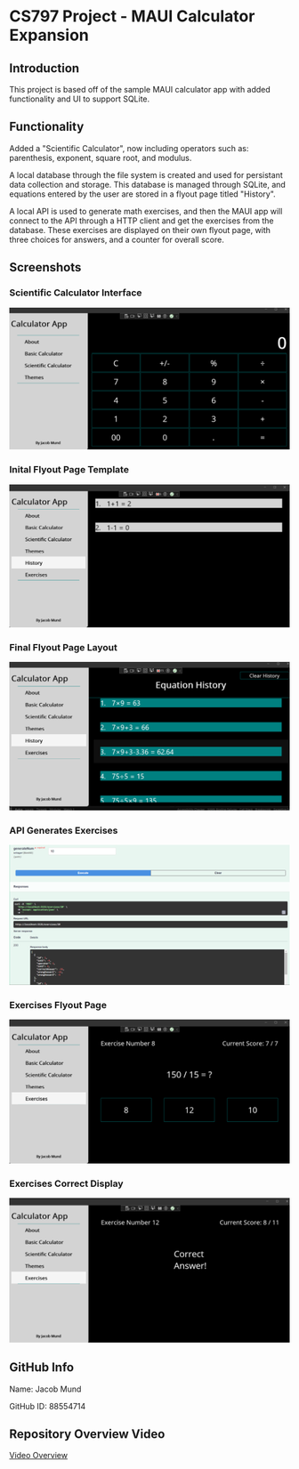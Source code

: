 # CS797 Project - MAUI Calculator Expansion
## Introduction
This project is based off of the sample MAUI calculator app with added functionality and UI to support SQLite.

## Functionality
Added a "Scientific Calculator", now including operators such as: parenthesis, exponent, square root, and modulus.

A local database through the file system is created and used for persistant data collection and storage. This database is managed through SQLite, and equations entered by the user are stored in a flyout page titled "History".

A local API is used to generate math exercises, and then the MAUI app will connect to the API through a HTTP client and get the exercises from the database.
These exercises are displayed on their own flyout page, with three choices for answers, and a counter for overall score.

## Screenshots
### Scientific Calculator Interface
![Exercises Correct Display](images/ScienCalc.png)
### Inital Flyout Page Template
![Inital Flyout Page Template](images/ListViewItemTemplateInit.png)
### Final Flyout Page Layout
![Final Flyout Page Layout](images/sqliteVeiw.png)
### API Generates Exercises
![API Generates Exercises](images/SwaggerGen.png)
### Exercises Flyout Page
![Exercises Flyout Page](images/ExercisesQuestion.png)
### Exercises Correct Display
![Exercises Correct Display](images/ExercisesCorrect.png)

## GitHub Info
Name: Jacob Mund

GitHub ID: 88554714

## Repository Overview Video
[Video Overview](https://youtu.be/7UtzvqaWRVY)
